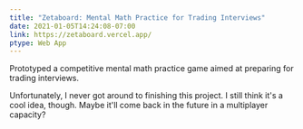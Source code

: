 ```yaml
---
title: "Zetaboard: Mental Math Practice for Trading Interviews"
date: 2021-01-05T14:24:08-07:00
link: https://zetaboard.vercel.app/
ptype: Web App
---
```


Prototyped a competitive mental math practice game aimed at preparing for trading interviews.

Unfortunately, I never got around to finishing this project. I still think it's a cool idea, though.
Maybe it'll come back in the future in a multiplayer capacity?